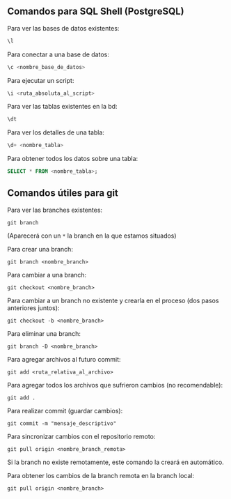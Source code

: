 ## Comandos para SQL Shell (PostgreSQL)

Para ver las bases de datos existentes:
```sql
\l
```

Para conectar a una base de datos:
```sql
\c <nombre_base_de_datos>
```

Para ejecutar un script:
```sql
\i <ruta_absoluta_al_script>
```

Para ver las tablas existentes en la bd:
```sql
\dt
```

Para ver los detalles de una tabla:
```sql
\d+ <nombre_tabla>
```

Para obtener todos los datos sobre una tabla:
```sql
SELECT * FROM <nombre_tabla>;
```

## Comandos útiles para git

Para ver las branches existentes:
```terminal
git branch
```
(Aparecerá con un `*` la branch en la que estamos situados)

Para crear una branch:
```terminal
git branch <nombre_branch>
```

Para cambiar a una branch:
```terminal
git checkout <nombre_branch>
```

Para cambiar a un branch no existente y crearla en el proceso (dos pasos anteriores juntos):
```terminal
git checkout -b <nombre_branch>
```

Para eliminar una branch:
```terminal
git branch -D <nombre_branch>
```

Para agregar archivos al futuro commit:
```terminal
git add <ruta_relativa_al_archivo>
```

Para agregar todos los archivos que sufrieron cambios (no recomendable):
```terminal
git add .
```

Para realizar commit (guardar cambios):
```terminal
git commit -m "mensaje_descriptivo"
```

Para sincronizar cambios con el repositorio remoto:
```terminal
git pull origin <nombre_branch_remota>
```
Si la branch no existe remotamente, este comando la creará en automático.

Para obtener los cambios de la branch remota en la branch local:
```terminal
git pull origin <nombre_branch>
```